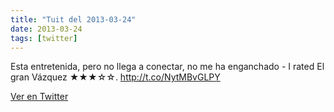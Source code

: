 ```yaml
---
title: "Tuit del 2013-03-24"
date: 2013-03-24
tags: [twitter]
---
```


Esta entretenida, pero no llega a conectar, no me ha enganchado - I rated El gran Vázquez ★★★☆☆. http://t.co/NytMBvGLPY



[Ver en Twitter](https://twitter.com/i/web/status/315913469515935744)
